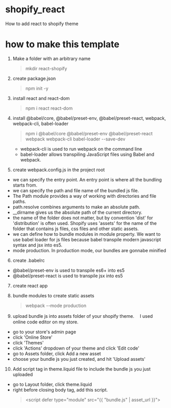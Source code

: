 # shopify_react
How to add react to shopify theme

# how to make this template

1. Make a folder with an arbitrary name

   > mkdir react-shopify

2. create package.json

   > npm init -y

3. install react and react-dom

   > npm i react react-dom

4. install @babel/core, @babel/preset-env, @babel/preset-react, webpack, webpack-cli, babel-loader

   > npm i @babel/core @babel/preset-env @babel/preset-react webpack webpack-cli babel-loader --save-dev

   * webpack-cli is used to run webpack on the command line
   * babel-loader allows transpiling JavaScript files using Babel and webpack.

5. create webpack.config.js in the project root

- we can specify the entry point. An entry point is where all the bundling starts from.
- we can specify the path and file name of the bundled js file.
- The Path module provides a way of working with directories and file paths.
- path.resolve combines arguments to make an absolute path.
- \_\_dirname gives us the absolute path of the current directory.
- the name of the folder does not matter, but by convention 'dist' for 'distribution' is often used. Shopify uses 'assets' for the name of the folder that contains js files, css files and other static assets.
- we can define how to bundle modules in module property. We want to use babel loader for js files because babel transpile modern javascript syntax and jsx into es5.
- mode production. In production mode, our bundles are gonnabe minified

6. create .babelrc

- @babel/preset-env is used to transpile es6+ into es5
- @babel/preset-react is used to transpile jsx into es5

7. create react app

8. bundle modules to create static assets

   > webpack --mode production

9. upload bundle js into assets folder of your shopify theme.　 I used online code editor on my store.

- go to your store's admin page
- click 'Online Store'
- click 'Themes'
- click 'Actions' dropdown of your theme and click 'Edit code'
- go to Assets folder, click Add a new asset
- choose your bundle js you just created, and hit 'Upload assets'

10. Add script tag in theme.liquid file to include the bundle js you just uploaded

- go to Layout folder, click theme.liquid
- right before closing body tag, add this script.
  > \<script defer type="module" src="{{ "bundle.js" | asset_url }}"></script>
